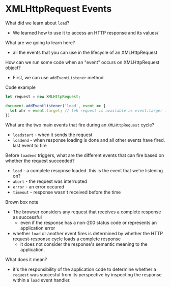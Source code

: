 # XMLHttpRequest Events

What did we learn about `load`? 
- We learned how to use it to access an HTTP response and its values/ 

What are we going to learn here? 
- all the events that you can use in the lifecycle  of an XMLHttpRequest

How can we run some code when an "event" occurs on XMLHttpRequest object? 
- First, we can use `addEventListener` method 

Code example
```js
let request = new XMLHttpRequest;

document.addEventlistener('load', event => {
  let xhr = event.target; // teh request is available as event.targer if can't access it from an outer scope 
})
```

What are the two main events that fire during an `XMLHttpRequest` cycle? 
- `loadstart` - when it sends the request
- `loadend` - when response loading is done and all other events have fired. last event to fire

Before `loadend` triggers, what are the different events that can fire based on whether the request succeeded? 
- `load` - a complete resopnse loaded. this is the event that we're listening on? 
- `abort` - the request was interrupted
- `error` - an error occured
- `timeout` - response wasn't received before the time

Brown box note
- The browser considers any request that receives a complete response as successful 
  - even if the response has a non-200 status code or represents an application error 
- whether `load` or another event fires is determined by whether the HTTP request-response cycle loads a complete response
  - it does not consider the response's semantic meaning to the application.

What does it mean?
- it's the responsibility of the application code to determine whether a `request` was succesful from its perspective by inspecting the response within a `load` event handler.





